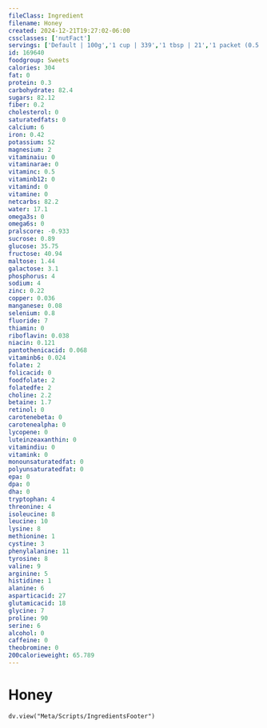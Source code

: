 ```yaml
---
fileClass: Ingredient
filename: Honey
created: 2024-12-21T19:27:02-06:00
cssclasses: ['nutFact']
servings: ['Default | 100g','1 cup | 339','1 tbsp | 21','1 packet (0.5 oz) | 14']
id: 169640
foodgroup: Sweets
calories: 304
fat: 0
protein: 0.3
carbohydrate: 82.4
sugars: 82.12
fiber: 0.2
cholesterol: 0
saturatedfats: 0
calcium: 6
iron: 0.42
potassium: 52
magnesium: 2
vitaminaiu: 0
vitaminarae: 0
vitaminc: 0.5
vitaminb12: 0
vitamind: 0
vitamine: 0
netcarbs: 82.2
water: 17.1
omega3s: 0
omega6s: 0
pralscore: -0.933
sucrose: 0.89
glucose: 35.75
fructose: 40.94
maltose: 1.44
galactose: 3.1
phosphorus: 4
sodium: 4
zinc: 0.22
copper: 0.036
manganese: 0.08
selenium: 0.8
fluoride: 7
thiamin: 0
riboflavin: 0.038
niacin: 0.121
pantothenicacid: 0.068
vitaminb6: 0.024
folate: 2
folicacid: 0
foodfolate: 2
folatedfe: 2
choline: 2.2
betaine: 1.7
retinol: 0
carotenebeta: 0
carotenealpha: 0
lycopene: 0
luteinzeaxanthin: 0
vitamindiu: 0
vitamink: 0
monounsaturatedfat: 0
polyunsaturatedfat: 0
epa: 0
dpa: 0
dha: 0
tryptophan: 4
threonine: 4
isoleucine: 8
leucine: 10
lysine: 8
methionine: 1
cystine: 3
phenylalanine: 11
tyrosine: 8
valine: 9
arginine: 5
histidine: 1
alanine: 6
asparticacid: 27
glutamicacid: 18
glycine: 7
proline: 90
serine: 6
alcohol: 0
caffeine: 0
theobromine: 0
200calorieweight: 65.789
---
```


# Honey

```dataviewjs
dv.view("Meta/Scripts/IngredientsFooter")
```